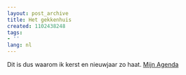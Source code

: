 ```yaml
---
layout: post_archive
title: Het gekkenhuis
created: 1102438248
tags:
- ''
lang: nl
---
```

Dit is dus waarom ik kerst en nieuwjaar zo haat. [Mijn Agenda](http://bler.webschuur.com/files/Agenda.html)
